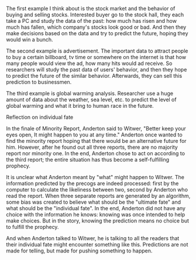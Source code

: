 The first example I think about is the stock market and the behavior of buying and selling stocks. Interested buyer go to the stock hall, they each take a PC and study the data of the past: how much has risen and how much has fallen, which company's stocks look good or bad. And then they make decisions based on the data and try to predict the future, hoping they would win a bunch.

The second example is advertisement. The important data to attract people to buy a certain billboard, tv time or somewhere on the internet is that how many people would view the ad, how many hits would ad receive. So researchers will study the past data of users' behavior, and then they hope to predict the future of the similar behavior. Afterwards, they can sell this prediction to businessmen.

The third example is global warming analysis. Researcher use a huge amount of data about the weather, sea level, etc. to predict the level of global warming and what it bring to human race in the future.

Reflection on individual fate

In the finale of Minority Report, Anderton said to Witwer, "Better keep your eyes open, It might happen to you at any time." Anderton once wanted to find the minority report hoping that there would be an alternative future for him. However, after he found out all three reports, there are no majority report nor minority one. In the end, Anderton chose to act on according to the third report; the entire situation has thus become a self-fulfilling prophecy.

It is unclear what Anderton meant by "what" might happen to Witwer. The information predicted by the precogs are indeed processed: first by the computer to calculate the likeliness between two, second by Anderton who read the report. When three separate reports are generated by an algorithm, some bias was created to believe what should be the "ultimate fate" and what should be the "individual fate". In the end, Anderton did not have any choice with the information he knows: knowing was once intended to help make choices. But in the story, knowing the prediction means no choice but to fulfill the prophecy.

And when Anderton talked to Witwer, he is talking to all the readers that their individual fate might encounter something like this. Predictions are not made for telling, but made for pushing something to happen. 
